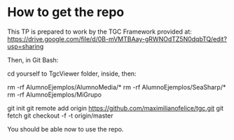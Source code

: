How to get the repo
===================

This TP is prepared to work by the TGC Framework provided at: https://drive.google.com/file/d/0B-mVMTBAay-gRWNOdTZ5N0dqbTQ/edit?usp=sharing

Then, in Git Bash:

cd yourself to TgcViewer folder, inside, then:

rm -rf AlumnoEjemplos/AlumnoMedia/*
rm -rf AlumnoEjemplos/SeaSharp/*
rm -rf AlumnoEjemplos/MiGrupo

git init
git remote add origin https://github.com/maximilianofelice/tgc.git
git fetch
git checkout -f -t origin/master


You should be able now to use the repo.

